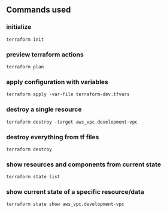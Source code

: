 ## Commands used

### initialize

    terraform init

### preview terraform actions

    terraform plan

### apply configuration with variables

    terraform apply -var-file terraform-dev.tfvars

### destroy a single resource

    terraform destroy -target aws_vpc.development-vpc

### destroy everything from tf files

    terraform destroy

### show resources and components from current state

    terraform state list

### show current state of a specific resource/data

    terraform state show aws_vpc.development-vpc  
